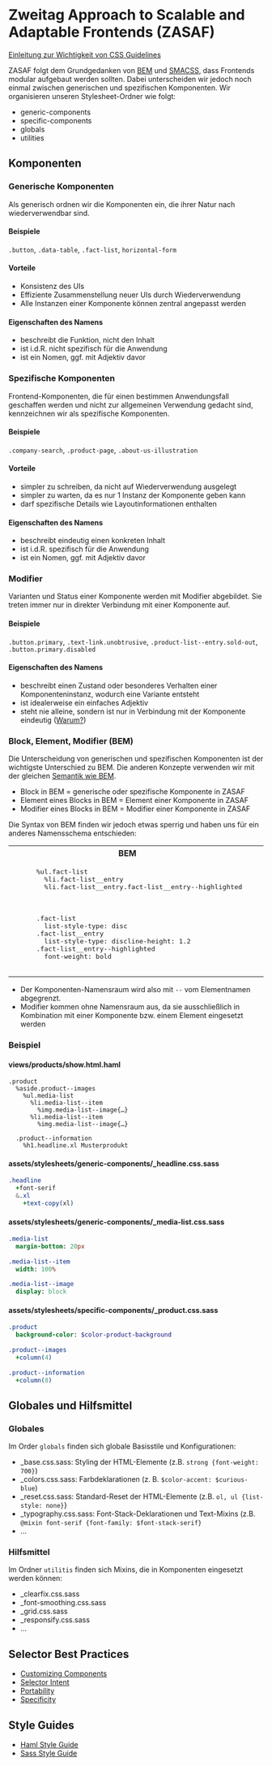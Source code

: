 # Zweitag Approach to Scalable and Adaptable Frontends (ZASAF)

[Einleitung zur Wichtigkeit von CSS Guidelines](http://cssguidelin.es/#introduction)

ZASAF folgt dem Grundgedanken von [BEM](http://getbem.com/) und [SMACSS](http://smacss.com), dass Frontends modular aufgebaut werden sollten.
Dabei unterscheiden wir jedoch noch einmal zwischen generischen und spezifischen Komponenten.
Wir organisieren unseren Stylesheet-Ordner wie folgt:

* generic-components
* specific-components
* globals
* utilities

## Komponenten

### Generische Komponenten

Als generisch ordnen wir die Komponenten ein, die ihrer Natur nach wiederverwendbar sind.

#### Beispiele

`.button`, `.data-table`, `.fact-list`, `horizontal-form`

#### Vorteile

* Konsistenz des UIs
* Effiziente Zusammenstellung neuer UIs durch Wiederverwendung
* Alle Instanzen einer Komponente können zentral angepasst werden

#### Eigenschaften des Namens

* beschreibt die Funktion, nicht den Inhalt
* ist i.d.R. nicht spezifisch für die Anwendung
* ist ein Nomen, ggf. mit Adjektiv davor

### Spezifische Komponenten

Frontend-Komponenten, die für einen bestimmen Anwendungsfall geschaffen werden und nicht zur allgemeinen Verwendung gedacht sind, kennzeichnen wir als spezifische Komponenten.

#### Beispiele

`.company-search`, `.product-page`, `.about-us-illustration`

#### Vorteile

* simpler zu schreiben, da nicht auf Wiederverwendung ausgelegt
* simpler zu warten, da es nur 1 Instanz der Komponente geben kann
* darf spezifische Details wie Layoutinformationen enthalten

#### Eigenschaften des Namens

* beschreibt eindeutig einen konkreten Inhalt
* ist i.d.R. spezifisch für die Anwendung
* ist ein Nomen, ggf. mit Adjektiv davor

### Modifier

Varianten und Status einer Komponente werden mit Modifier abgebildet. Sie treten immer nur in direkter Verbindung mit einer Komponente auf.

#### Beispiele

`.button.primary`, `.text-link.unobtrusive`, `.product-list--entry.sold-out`, `.button.primary.disabled`

#### Eigenschaften des Namens

* beschreibt einen Zustand oder besonderes Verhalten einer Komponenteninstanz, wodurch eine Variante entsteht
* ist idealerweise ein einfaches Adjektiv
* steht nie alleine, sondern ist nur in Verbindung mit der Komponente eindeutig ([Warum?](https://github.com/zweitag/html-css-guidelines/pull/2#discussion_r123475470))

### Block, Element, Modifier (BEM)

Die Unterscheidung von generischen und spezifischen Komponenten ist der wichtigste Unterschied zu BEM.
Die anderen Konzepte verwenden wir mit der gleichen [Semantik wie BEM](http://getbem.com/introduction/).

* Block in BEM = generische oder spezifische Komponente in ZASAF
* Element eines Blocks in BEM = Element einer Komponente in ZASAF
* Modifier eines Blocks in BEM = Modifier einer Komponente in ZASAF

Die Syntax von BEM finden wir jedoch etwas sperrig und haben uns für ein anderes Namensschema entschieden:

<table>
  <tr>
    <th>BEM</th>
    <th>ZASAF</th>
  </tr>
  <tr>
    <td>
      <pre lang="haml">
      %ul.fact-list
        %li.fact-list__entry
        %li.fact-list__entry.fact-list__entry--highlighted
      </pre>
    </td>
    <td>
      <pre lang="haml">
      %ul.fact-list
        %li.fact-list--entry
        %li.fact-list--entry.highlighted
      </pre>
    </td>
  </tr>
  <tr>
    <td>
      <pre lang="sass">
      .fact-list
        list-style-type: disc
      .fact-list__entry
        list-style-type: discline-height: 1.2
      .fact-list__entry--highlighted
        font-weight: bold
      </pre>
    </td>
    <td>
      <pre lang="sass">
      .fact-list
        list-style-type: disc
      .fact-list--entry
        line-height: 1.2
        &.highlighted
          font-weight: bold
      </pre>
    </td>
  </tr>
</table>

* Der Komponenten-Namensraum wird also mit `--` vom Elementnamen abgegrenzt.
* Modifier kommen ohne Namensraum aus, da sie ausschließlich in Kombination mit einer Komponente bzw. einem Element eingesetzt werden

### Beispiel
#### views/products/show.html.haml
``` haml
.product
  %aside.product--images
    %ul.media-list
      %li.media-list--item
        %img.media-list--image{…}
      %li.media-list--item
        %img.media-list--image{…}
      
  .product--information
    %h1.headline.xl Musterprodukt
```

#### assets/stylesheets/generic-components/_headline.css.sass
```sass
.headline
  +font-serif
  &.xl
    +text-copy(xl)
 ```

#### assets/stylesheets/generic-components/_media-list.css.sass
```sass
.media-list
  margin-bottom: 20px
  
.media-list--item
  width: 100%
  
.media-list--image
  display: block
 ```
 
 #### assets/stylesheets/specific-components/_product.css.sass
```sass
.product
  background-color: $color-product-background
  
.product--images
  +column(4)
  
.product--information
  +column(8)
 ```

## Globales und Hilfsmittel
### Globales
Im Order `globals` finden sich globale Basisstile und Konfigurationen:

* _base.css.sass: Styling der HTML-Elemente (z.B. `strong {font-weight: 700}`)
* _colors.css.sass: Farbdeklarationen (z. B. `$color-accent: $curious-blue`)
* _reset.css.sass: Standard-Reset der HTML-Elemente (z.B. `ol, ul {list-style: none}`}
* _typography.css.sass: Font-Stack-Deklarationen und Text-Mixins (z.B. `@mixin font-serif {font-family: $font-stack-serif}`
* …

### Hilfsmittel
Im Ordner `utilitis` finden sich Mixins, die in Komponenten eingesetzt werden können:

* _clearfix.css.sass
* _font-smoothing.css.sass
* _grid.css.sass
* _responsify.css.sass
* …

## Selector Best Practices

* [Customizing Components](customizing-components.md)
* [Selector Intent](http://cssguidelin.es/#selector-intent)
* [Portability](http://cssguidelin.es/#portability)
* [Specificity](http://cssguidelin.es/#specificity)

## Style Guides
* [Haml Style Guide](haml-style-guide.md)
* [Sass Style Guide](sass-style-guide.md)
